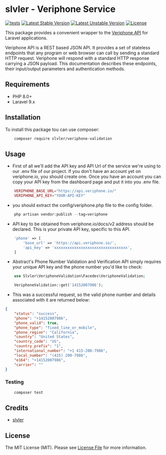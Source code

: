 # slvler - Veriphone Service


[![tests](https://github.com/slvler/veriphone-service/actions/workflows/tests.yml/badge.svg)](https://github.com/slvler/veriphone-service/actions/workflows/tests.yml)
[![Latest Stable Version](http://poser.pugx.org/slvler/veriphone-validation/v)](https://packagist.org/packages/slvler/veriphone-validation) 
[![Latest Unstable Version](http://poser.pugx.org/slvler/veriphone-validation/v/unstable)](https://packagist.org/packages/slvler/veriphone-validation) 
[![License](http://poser.pugx.org/slvler/veriphone-validation/license)](https://packagist.org/packages/slvler/veriphone-validation) 


This package provides a convenient wrapper to the [Veriphone API](https://veriphone.io/docs/v2)  for Laravel applications.

Veriphone API is a REST based JSON API. It provides a set of stateless endpoints that any program or web browser can call by sending a standard HTTP request.
Veriphone will respond with a standard HTTP response carrying a JSON payload. 
This documentation describes these endpoints, their input/output parameters and authentication methods.


## Requirements

- PHP 8.0+
- Laravel 9.x


 


## Installation

To install this package tou can use composer:

```bash
    composer require slvler/veriphone-validation
```
## Usage

- First of all we'll add the API key and API Url of the service we're using to our .env file of our project. If you don't have an account yet on veriphone.io, you should create one. Once you have an account you can copy your API key from the dashboard page and put it into you .env file.


```php
    VERIPHONE_BASE_URL="https://api.veriphone.io/"
    VERIPHONE_API_KEY="YOUR-API-KEY"
```


- you should extract the config/veriphone.php file to the config folder.

```php
    php artisan vendor:publish --tag=veriphone
```

- API key to be obtained from veriphone.io/docs/v2 address should be declared. This is your private API key, specific to this API.

```php
    'phone' => [
        'base_url' => 'https://api.veriphone.io/',
        'api_key' => 'xxxxxxxxxxxxxxxxxxxxxxxxxxxxxxxxx',
    ]
```

- Abstract's Phone Number Validation and Verification API simply requires your unique API key and the phone number you'd like to check:

```php
    use Slvler\VeriphoneValidation\Facedes\VeriphoneValidation;

    VeriphoneValidation::get('14152007986');
```

- This was a successful request, so the valid phone number and details associated with it are returned below:

```json
{
    "status": "success",
    "phone": "+14152007986",
    "phone_valid": true,
    "phone_type": "fixed_line_or_mobile",
    "phone_region": "California",
    "country": "United States",
    "country_code": "US",
    "country_prefix": "1",
    "international_number": "+1 415-200-7986",
    "local_number": "(415) 200-7986",
    "e164": "+14152007986",
    "carrier": ""
}
```


### Testing

```bash
    composer test
```

## Credits

-   [slvler](https://github.com/slvler)


## License

The MIT License (MIT). Please see [License File](https://github.com/slvler/veriphone-service/blob/main/LICENSE.md) for more information.
